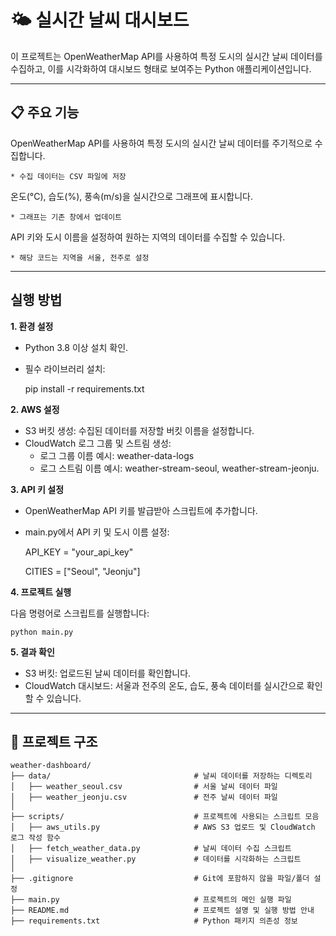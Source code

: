 # 🌤️ 실시간 날씨 대시보드
이 프로젝트는 OpenWeatherMap API를 사용하여 특정 도시의 실시간 날씨 데이터를 수집하고, 이를 시각화하여 대시보드 형태로 보여주는 Python 애플리케이션입니다.

---

## 📋 주요 기능

OpenWeatherMap API를 사용하여 특정 도시의 실시간 날씨 데이터를 주기적으로 수집합니다.

    * 수집 데이터는 CSV 파일에 저장

온도(°C), 습도(%), 풍속(m/s)을 실시간으로 그래프에 표시합니다.

    * 그래프는 기존 창에서 업데이트

API 키와 도시 이름을 설정하여 원하는 지역의 데이터를 수집할 수 있습니다.

    * 해당 코드는 지역을 서울, 전주로 설정

---

## 실행 방법

**1. 환경 설정**

+ Python 3.8 이상 설치 확인.
+ 필수 라이브러리 설치:

    pip install -r requirements.txt


**2. AWS 설정**

+ S3 버킷 생성:
    수집된 데이터를 저장할 버킷 이름을 설정합니다.
+ CloudWatch 로그 그룹 및 스트림 생성:
    * 로그 그룹 이름 예시: weather-data-logs
    * 로그 스트림 이름 예시: weather-stream-seoul, weather-stream-jeonju.

**3. API 키 설정**

+ OpenWeatherMap API 키를 발급받아 스크립트에 추가합니다.
+ main.py에서 API 키 및 도시 이름 설정:

    API_KEY = "your_api_key"

    CITIES = ["Seoul", "Jeonju"]

**4. 프로젝트 실행**

다음 명령어로 스크립트를 실행합니다:

    python main.py


**5. 결과 확인**

+ S3 버킷: 업로드된 날씨 데이터를 확인합니다.
+ CloudWatch 대시보드: 서울과 전주의 온도, 습도, 풍속 데이터를 실시간으로 확인할 수 있습니다.

---
## 📁 프로젝트 구조

```plaintext
weather-dashboard/
├── data/                                # 날씨 데이터를 저장하는 디렉토리
│   ├── weather_seoul.csv                # 서울 날씨 데이터 파일
│   ├── weather_jeonju.csv               # 전주 날씨 데이터 파일
│
├── scripts/                             # 프로젝트에 사용되는 스크립트 모음
│   ├── aws_utils.py                     # AWS S3 업로드 및 CloudWatch 로그 작성 함수
│   ├── fetch_weather_data.py            # 날씨 데이터 수집 스크립트
│   ├── visualize_weather.py             # 데이터를 시각화하는 스크립트
│
├── .gitignore                           # Git에 포함하지 않을 파일/폴더 설정
├── main.py                              # 프로젝트의 메인 실행 파일
├── README.md                            # 프로젝트 설명 및 실행 방법 안내
├── requirements.txt                     # Python 패키지 의존성 정보

